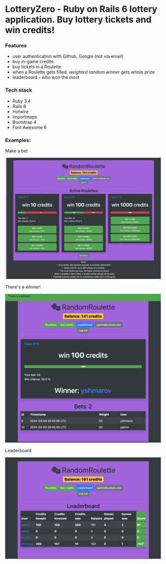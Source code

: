 # LotteryZero - Ruby on Rails 6 lottery application. Buy lottery tickets and win credits!

### Features

- user authentication with Github, Google (not via email)
- buy in-game credits
- buy tickets in a Roulette
- when a Roulette gets filled, _weighted random winner_ gets whole prize
- leaderboard - who won the most

### Tech stack

- Ruby 3.4
- Rails 8
- Hotwire
- Importmaps
- Bootstrap 4
- Font Awesome 6

### Examples:

Make a bet

![Make a Bet](public/make-a-bet.png)

There's a winner!

![Winner](public/winner.png)

Leaderboard

![Leaderboard](public/leaderboard.png)
